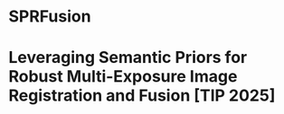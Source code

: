 # SPRFusion
# Leveraging Semantic Priors for Robust Multi-Exposure Image Registration and Fusion [TIP 2025]
